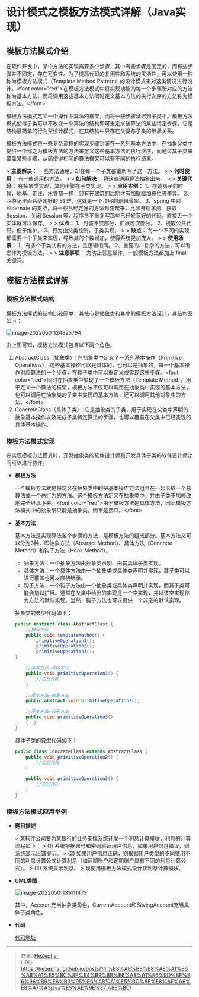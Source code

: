 # 设计模式之模板方法模式详解（Java实现）

## 模板方法模式介绍

在软件开发中，某个方法的实现需要多个步骤，其中有些步骤是固定的，而有些步骤并不固定，存在可变性。为了提高代码的复用性和系统的灵活性，可以使用一种称为模板方法模式（Template Method Pattern）的设计模式来对这类情况进行设计。&lt;font color=&#34;red&#34;&gt;在模板方法模式中将实现功能的每一个步骤所对应的方法称为基本方法，而将调用这些基本方法同时定义基本方法的执行次序的方法称为模板方法。&lt;/font&gt;

模板方法模式定义一个操作中算法的框架，而将一些步骤延迟到子类中。模板方法模式使得子类可以不改变一个算法的结构即可重定义该算法的某些特定步骤。它是结构最简单的行为型设计模式，在其结构中只存在父类与子类的继承关系。

模板方法模式将一些复杂流程的实现步骤封装在一系列基本方法中，在抽象父类中提供一个称之为模板方法的方法来定义这些基本方法的执行次序，而通过其子类来覆盖某些步骤，从而使得相同的算法框架可以有不同的执行结果。

&gt; **主要解决：** 一些方法通用，却在每一个子类都重新写了这一方法。
&gt;
&gt; **何时使用：** 有一些通用的方法。
&gt;
&gt; **如何解决：** 将这些通用算法抽象出来。
&gt;
&gt; **关键代码：** 在抽象类实现，其他步骤在子类实现。
&gt;
&gt; **应用实例：** 1、在造房子的时候，地基、走线、水管都一样，只有在建筑的后期才有加壁橱加栅栏等差异。 2、西游记里面菩萨定好的 81 难，这就是一个顶层的逻辑骨架。 3、spring 中对 Hibernate 的支持，将一些已经定好的方法封装起来，比如开启事务、获取 Session、关闭 Session 等，程序员不重复写那些已经规范好的代码，直接丢一个实体就可以保存。
&gt;
&gt; **优点：** 1、封装不变部分，扩展可变部分。 2、提取公共代码，便于维护。 3、行为由父类控制，子类实现。
&gt;
&gt; **缺点：** 每一个不同的实现都需要一个子类来实现，导致类的个数增加，使得系统更加庞大。
&gt;
&gt; **使用场景：** 1、有多个子类共有的方法，且逻辑相同。 2、重要的、复杂的方法，可以考虑作为模板方法。
&gt;
&gt; **注意事项：** 为防止恶意操作，一般模板方法都加上 final 关键词。

## 模板方法模式详解

### 模板方法模式结构

模板方法模式的结构比较简单，其核心是抽象类和其中的模板方法设计，其结构图如下：

![image-20220501124825794](https://raw.githubusercontent.com/unique-pure/NewPicGoLibrary/main/img/2c3f9caef65b6b6fd3a8e6da12fb0011-20231125212822092.png)

由上图可知，模板方法模式包含以下两个角色。

1. AbstractClass（抽象类）：在抽象类中定义了一系列基本操作（Primitive Operations），这些基本操作可以是具体的，也可以是抽象的，每一个基本操作对应算法的一个步骤，在其子类中可以重定义或实现这些步骤。&lt;font color=&#34;red&#34;&gt;同时在抽象类中实现了一个模板方法（Template Method），用于定义一个算法的框架，模板方法不仅可以调用在抽象类中实现的基本方法，也可以调用在抽象类的子类中实现的基本方法，还可以调用其他对象中的方法。&lt;/font&gt;
2. ConcreteClass（具体子类）：它是抽象类的子类，用于实现在父类中声明的抽象基本操作以及完成子类特定算法的步骤，也可以覆盖在父类中已经实现的具体基本操作。

### 模板方法模式实现

在实现模板方法模式时，开发抽象类的软件设计师和开发具体子类的软件设计师之间可以进行协作。

* **模板方法**

	一个模板方法就是将定义在抽象类中的把基本操作方法组合在一起形成一个总算法或一个总行为的方法。这个模板方法定义在抽象类中，并由子类不加修改地完全继承下来。&lt;font color=&#34;red&#34;&gt;由于模板方法是具体方法，因此模板方法模式中的抽象层只能是抽象类，而不是接口。&lt;/font&gt;

* **基本方法**

	基本方法是实现算法各个步骤的方法，是模板方法的组成部分。基本方法又可以分为3种，即抽象方法（Abstract Method）、具体方法（Concrete Method）和钩子方法（Hook Method）。

	* 抽象方法：一个抽象方法由抽象类声明、由其具体子类实现。
	* 具体方法：一个具体方法由一个抽象类或具体类声明并实现，其子类可以进行覆盖也可以直接继承。
	* 钩子方法：一个钩子方法由一个抽象类或具体类声明并实现，而其子类可能会加以扩展。通常在父类中给出的实现是一个空实现，并以该空实现作为方法的默认实现。当然，钩子方法也可以提供一个非空的默认实现。

	抽象类的典型代码如下：

	```java
	public abstract class AbstractClass {
	    //模板方法
	    public void templateMethod() {
	        primitiveOperation1();
	        primitiveOperation2();
	        primitiveOperation3();
	}
	
	    //基本方法—具体方法
	    public void primitiveOperation1() {
	        //实现代码
	    }
	
	    //基本方法—抽象方法
	    public abstract void primitiveOperation2();    
	
	    //基本方法—钩子方法
	    public void primitiveOperation3()   
	    {  }
	}
	```

	具体子类的典型代码如下：

	```java
	public class ConcreteClass extends AbstractClass {
	    public void primitiveOperation2() {
	        //实现代码
	    }
	
	    public void primitiveOperation3() {
	        //实现代码
	    }
	}
	```

### 模板方法模式应用举例

* **题目描述**

	&gt; 某软件公司要为某银行的业务支撑系统开发一个利息计算模块，利息的计算流程如下：
	&gt; (1) 系统根据账号和密码验证用户信息，如果用户信息错误，则系统显示出错提示。
	&gt; (2) 如果用户信息正确，则根据用户类型的不同使用不同的利息计算公式计算利息（如活期账户和定期账户具有不同的利息计算公式）。
	&gt; (3) 系统显示利息。
	&gt; 现使用模板方法模式设计该利息计算模块。

* **UML类图**

	![image-20220501131411473](https://raw.githubusercontent.com/unique-pure/NewPicGoLibrary/main/img/8c3bfccb6c21e21919fdc3cc86785f4a.png)

	其中，Account充当抽象类角色，CurrentAccount和SavingAccount充当具体子类角色。

* **代码**

	[代码地址](https://github.com/unique-pure/designpattern_code/tree/main/src/template_method_pattern)

---

> 作者: [HeZephyr](https://github.com/HeZephyr)  
> URL: https://hezephyr.github.io/posts/14.%E8%AE%BE%E8%AE%A1%E6%A8%A1%E5%BC%8F%E4%B9%8B%E6%A8%A1%E6%9D%BF%E6%96%B9%E6%B3%95%E6%A8%A1%E5%BC%8F%E8%AF%A6%E8%A7%A3java%E5%AE%9E%E7%8E%B0/  


